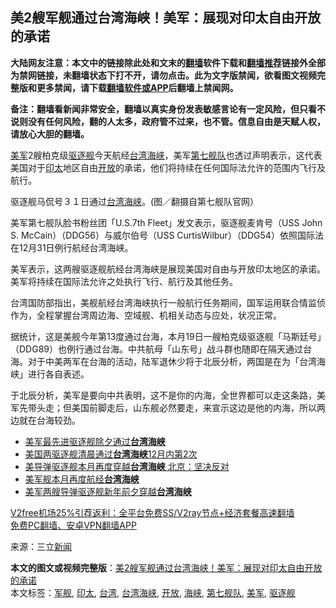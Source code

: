  <h2>美2艘军舰通过台湾海峡！美军：展现对印太自由开放的承诺</h2> <p class="notice"><b>大陆网友注意：本文中的链接除此处和文末的<a href="https://github.com/bannedbook/fanqiang" >翻墙</a>软件下载和<a href="https://github.com/killgcd/justmysocks/blob/master/README.md">翻墙推荐</a>链接外全部为禁网链接，未翻墙状态下打不开，请勿点击。此为文字版禁闻，欲看图文视频完整版和更多禁闻，请下载<a href="https://github.com/bannedbook/fanqiang">翻墙软件或APP</a>后翻墙上禁闻网。</p><p>备注：翻墙看新闻非常安全，翻墙以真实身份发表敏感言论有一定风险，但只看不说则没有任何风险，翻的人太多，政府管不过来，也不管。信息自由是天赋人权，请放心大胆的翻墙。</b></p>  <div class="entry"> <p><a href="https://www.bannedbook.org/bnews/tag/%e7%be%8e%e5%86%9b/" class="st_tag internal_tag" rel="tag" title="标签 美军 下的日志">美军</a>2艘柏克级<a href="https://www.bannedbook.org/bnews/tag/%E9%A9%B1%E9%80%90%E8%88%B0/" class="st_tag internal_tag" rel="tag" title="标签 驱逐舰 下的日志">驱逐舰</a>今天航经<a href="https://www.bannedbook.org/bnews/tag/%e5%8f%b0%e6%b9%be/" class="st_tag internal_tag" rel="tag" title="标签 台湾 下的日志">台湾</a><a href="https://www.bannedbook.org/bnews/tag/%E6%B5%B7%E5%B3%A1/" class="st_tag internal_tag" rel="tag" title="标签 海峡 下的日志">海峡</a>，美军<a href="https://www.bannedbook.org/bnews/tag/%E7%AC%AC%E4%B8%83%E8%88%B0%E9%98%9F/" class="st_tag internal_tag" rel="tag" title="标签 第七舰队 下的日志">第七舰队</a>也透过声明表示，这代表美国对于<a href="https://www.bannedbook.org/bnews/tag/%E5%8D%B0%E5%A4%AA/" class="st_tag internal_tag" rel="tag" title="标签 印太 下的日志">印太</a>地区自由<a href="https://www.bannedbook.org/bnews/tag/%E5%BC%80%E6%94%BE/" class="st_tag internal_tag" rel="tag" title="标签 开放 下的日志">开放</a>的承诺，他们将持续在任何国际法允许的范围内飞行及航行。</p> <p>驱逐舰马侃号３１日通过<a href="https://www.bannedbook.org/bnews/tag/%E5%8F%B0%E6%B9%BE%E6%B5%B7%E5%B3%A1/" class="st_tag internal_tag" rel="tag" title="标签 台湾海峡 下的日志">台湾海峡</a>。(图／翻摄自第七舰队官网）</p> <p>美军第七舰队脸书粉丝团「U.S.7th Fleet」发文表示，驱逐舰麦肯号（USS John S. McCain）（DDG56）与威尔伯号（USS CurtisWilbur）（DDG54）依照国际法在12月31日例行航经台湾海峡。</p> <p>美军表示，这两艘驱逐舰航经台湾海峡是展现美国对自由与开放印太地区的承诺。美军将持续在国际法允许之处执行飞行、航行及其他任务。</p>  <p>台湾国防部指出，美舰航经台湾海峡执行一般航行任务期间，国军运用联合情监侦作为，全程掌握台湾周边海、空域舰、机相关动态与应处，状况正常。</p> <p>据统计，这是美舰今年第13度通过台海，本月19日一艘柏克级驱逐舰「马斯廷号」（DDG89）也例行通过台海。中共航母「山东号」战斗群也随即在隔天通过台海。对于中美两军在台海的活动，陆军退休少将于北辰分析，两国是在为「台湾海峡」进行各自表述。</p> <p>于北辰分析，美军是要向中共表明，这不是你的内海，全世界都可以走这条路，美军先带头走；但美国前脚走后，山东舰必然要走，来宣示这边是他的内海，所以两边就在台海较劲。</p> <ul class='op-related-articles' title='相关阅读'> <li><a href='https://www.bannedbook.org/bnews/ssgc/20210101/1458746.html' target='_blank'>美军最先进驱逐舰除夕通过<b>台湾海峡</b></a></li> <li><a href='https://www.bannedbook.org/bnews/baitai/20201231/1458629.html' target='_blank'>美国两驱逐舰清晨通过<b>台湾海峡</b>12月内第2次</a></li> <li><a href='https://www.bannedbook.org/bnews/worldnews/usa/20201231/1458589.html' target='_blank'>美导弹驱逐舰本月再度穿越<b>台湾海峡</b> 北京：坚决反对</a></li> <li><a href='https://www.bannedbook.org/bnews/headline/20201231/1458412.html' target='_blank'>美军舰本月再度航经<b>台湾海峡</b></a></li> <li><a href='https://www.bannedbook.org/bnews/cbnews/20201231/1458411.html' target='_blank'>美军两艘导弹驱逐舰新年前夕穿越<b>台湾海峡</b></a></li> </ul> <p class="texttj"> <a href="https://github.com/bannedbook/fanqiang/wiki/V2ray%E6%9C%BA%E5%9C%BA" target="_blank">V2free机场25%引荐返利：全平台免费SS/V2ray节点+经济套餐高速翻墙</a><br/> <a href="https://github.com/bannedbook/fanqiang/wiki/%E7%A6%81%E9%97%BB%E7%BD%91%E5%AE%89%E5%8D%93%E7%BF%BB%E5%A2%99%E6%96%B0%E9%97%BBAPP" target="_blank">免费PC翻墙、安卓VPN翻墙APP</a></p><p> 来源：三立<span class='wp_keywordlink_affiliate'><a href="https://www.bannedbook.org/" title="新闻">新闻</a></span> </p> <a name='sharetosocial'></a>       <div><b>本文的图文或视频完整版</b>：<a href='https://www.bannedbook.org/bnews/cbnews/20210101/1458879.html'>美2艘军舰通过台湾海峡！美军：展现对印太自由开放的承诺</a></div>  </div><!--END ENTRY--> <div class="postfooter"> <div>本文标签：<a href="https://www.bannedbook.org/bnews/tag/%E5%86%9B%E8%88%B0/" rel="tag">军舰</a>, <a href="https://www.bannedbook.org/bnews/tag/%E5%8D%B0%E5%A4%AA/" rel="tag">印太</a>, <a href="https://www.bannedbook.org/bnews/tag/%e5%8f%b0%e6%b9%be/" rel="tag">台湾</a>, <a href="https://www.bannedbook.org/bnews/tag/%E5%8F%B0%E6%B9%BE%E6%B5%B7%E5%B3%A1/" rel="tag">台湾海峡</a>, <a href="https://www.bannedbook.org/bnews/tag/%E5%BC%80%E6%94%BE/" rel="tag">开放</a>, <a href="https://www.bannedbook.org/bnews/tag/%E6%B5%B7%E5%B3%A1/" rel="tag">海峡</a>, <a href="https://www.bannedbook.org/bnews/tag/%E7%AC%AC%E4%B8%83%E8%88%B0%E9%98%9F/" rel="tag">第七舰队</a>, <a href="https://www.bannedbook.org/bnews/tag/%e7%be%8e%e5%86%9b/" rel="tag">美军</a>, <a href="https://www.bannedbook.org/bnews/tag/%E9%A9%B1%E9%80%90%E8%88%B0/" rel="tag">驱逐舰</a></div>  </div><!--END POSTFOOTER--> 